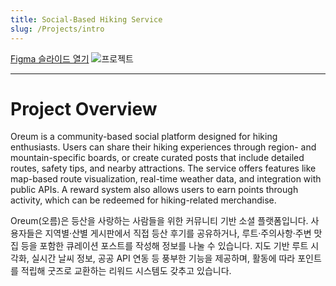 ```yaml
---
title: Social-Based Hiking Service
slug: /Projects/intro
---
```


[Figma 슬라이드 열기](https://www.figma.com/slides/D1mxNRJgbZa3TRkuRSfGXU/Product-Review?node-id=5-125&t=1QyiKP8VWyh5RoS2-0)
![프로젝트](/img/projects_oreum_preview.png)


---

# Project Overview

Oreum is a community-based social platform designed for hiking enthusiasts. Users can share their hiking experiences through region- and mountain-specific boards, or create curated posts that include detailed routes, safety tips, and nearby attractions. The service offers features like map-based route visualization, real-time weather data, and integration with public APIs. A reward system also allows users to earn points through activity, which can be redeemed for hiking-related merchandise.


Oreum(오름)은 등산을 사랑하는 사람들을 위한 커뮤니티 기반 소셜 플랫폼입니다. 사용자들은 지역별·산별 게시판에서 직접 등산 후기를 공유하거나, 루트·주의사항·주변 맛집 등을 포함한 큐레이션 포스트를 작성해 정보를 나눌 수 있습니다. 지도 기반 루트 시각화, 실시간 날씨 정보, 공공 API 연동 등 풍부한 기능을 제공하며, 활동에 따라 포인트를 적립해 굿즈로 교환하는 리워드 시스템도 갖추고 있습니다.